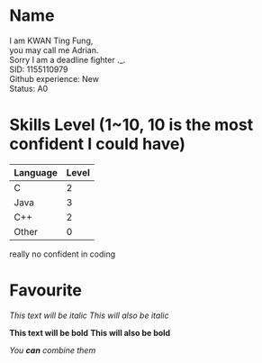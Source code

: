 # Name
I am KWAN Ting Fung,  
you may call me Adrian.  
Sorry I am a deadline fighter ._.   
SID: 1155110979   
Github experience: New    
Status: A0  

# Skills Level  (1~10, 10 is the most confident I could have)
Language | Level
------------ | -------------
C | 2
Java | 3
C++ | 2
Other | 0
  
really no confident in coding

# Favourite
*This text will be italic*
_This will also be italic_

**This text will be bold**
__This will also be bold__

_You **can** combine them_
